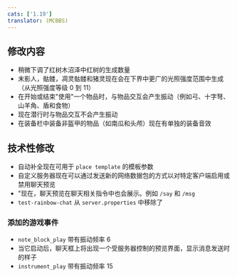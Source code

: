 ```yaml
---
cats: ['1.19']
translator: (MCBBS)
---
```

## 修改内容
* 稍微下调了红树木沼泽中红树的生成数量
* 末影人，骷髅，凋灵骷髅和猪灵现在会在下界中更广的光照强度范围中生成（从光照强度等级 0 到 11）
* 在开始或结束"使用"一个物品时，与物品交互会产生振动（例如弓、十字弩、山羊角、盾和食物）
* 现在潜行时与物品交互不会产生振动
* 在装备栏中装备非盔甲的物品（如南瓜和头颅）现在有单独的装备音效

## 技术性修改
* 自动补全现在可用于 `place template` 的模板参数
* 自定义服务器现在可以通过发送新的网络数据包的方式以对特定客户端启用或禁用聊天预览
* "现在，聊天预览在聊天相关指令中也会展示。例如 `/say` 和 `/msg`
* `test-rainbow-chat` 从 `server.properties` 中移除了

### 添加的游戏事件
* `note_block_play` 带有振动频率 6
* 当它启动后，聊天框上将出现一个受服务器控制的预览界面，显示消息发送时的样子
* `instrument_play` 带有振动频率 15